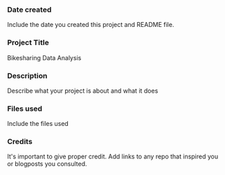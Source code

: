 ### Date created
Include the date you created this project and README file.

### Project Title
Bikesharing Data Analysis

### Description
Describe what your project is about and what it does

### Files used
Include the files used

### Credits
It's important to give proper credit. Add links to any repo that inspired you or blogposts you consulted.

